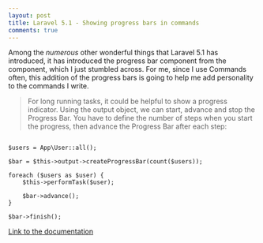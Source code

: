```yaml
---
layout: post
title: Laravel 5.1 - Showing progress bars in commands
comments: true
---
```

Among the *numerous* other wonderful things that Laravel 5.1 has introduced, it has introduced the progress bar component from the component, which I just stumbled across. For me, since I use Commands often, this addition of the progress bars is going to help me add personality to the commands I write.

> For long running tasks, it could be helpful to show a progress indicator. Using the output object, we can start, advance and stop the Progress Bar. You have to define the number of steps when you start the progress, then advance the Progress Bar after each step:

<pre><code class="php">
$users = App\User::all();

$bar = $this->output->createProgressBar(count($users));

foreach ($users as $user) {
    $this->performTask($user);

    $bar->advance();
}

$bar->finish();
</code></pre>

[Link to the documentation](http://laravel.com/docs/5.1/artisan#writing-output)
